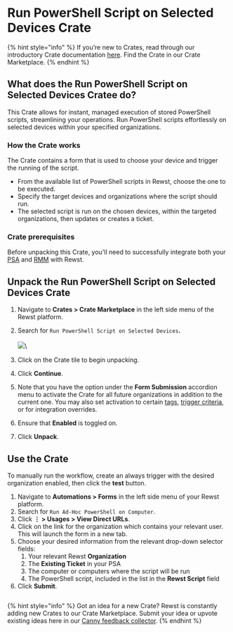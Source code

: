 # Run PowerShell Script on Selected Devices Crate

{% hint style="info" %}
If you’re new to Crates, read through our introductory Crate documentation [here](https://docs.rewst.help/prebuilt-automations/crates). Find the Crate in our Crate Marketplace.
{% endhint %}

## What does the Run PowerShell Script on Selected Devices Cratee do?

This Crate allows for instant, managed execution of stored PowerShell scripts, streamlining your operations. Run PowerShell scripts effortlessly on selected devices within your specified organizations.

### How the Crate works

The Crate contains a form that is used to choose your device and trigger the running of the script.

* From the available list of PowerShell scripts in Rewst, choose the one to be executed.
* Specify the target devices and organizations where the script should run.
* The selected script is run on the chosen devices, within the targeted organizations, then updates or creates a ticket.

### Crate prerequisites

Before unpacking this Crate, you'll need to successfully integrate both your [PSA](../../configuration/integrations/top-5-integration-types-get-started-with-integrations-in-rewst.md#psa-integrations) and [RMM](../../configuration/integrations/top-5-integration-types-get-started-with-integrations-in-rewst.md#rmm-integrations) with Rewst.&#x20;

## Unpack the Run PowerShell Script on Selected Devices Crate

1. Navigate to **Crates > Crate Marketplace** in the left side menu of the Rewst platform.
2. Search for `Run PowerShell Script on Selected Devices`**.**\
   \
   ![](<../../../.gitbook/assets/Screenshot 2025-09-22 at 9.32.25 AM.png>)\

3. Click on the Crate tile to begin unpacking.
4. Click **Continue**.
5. Note that you have the option under the **Form Submission** accordion menu to activate the Crate for all future organizations in addition to the current one. You may also set activation to certain [tags](https://docs.rewst.help/documentation/settings/tags-in-rewst), [trigger criteria](../../automations/intro-to-triggers/trigger-criteria.md), or for integration overrides.
6. Ensure that **Enabled** is toggled on.
7. Click **Unpack**.

## Use the Crate

To manually run the workflow, create an always trigger with the desired organization enabled, then click the **test** button.&#x20;

1. Navigate to **Automations > Forms** in the left side menu of your Rewst platform.
2. Search for `Run Ad-Hoc PowerShell on Computer`.
3. Click **⋮ > Usages > View Direct URLs**.&#x20;
4. Click on the link for the organization which contains your relevant user. This will launch the form in a new tab.
5. Choose your desired information from the relevant drop-down selector fields:
   1. Your relevant Rewst **Organization**&#x20;
   2. The **Existing Ticket** in your PSA&#x20;
   3. The computer or computers where the script will be run
   4. The PowerShell script, included in the list in the **Rewst Script** field
6. Click **Submit**.

<figure><img src="../../../.gitbook/assets/Screenshot 2025-09-22 at 9.39.55 AM.png" alt=""><figcaption></figcaption></figure>

{% hint style="info" %}
Got an idea for a new Crate? Rewst is constantly adding new Crates to our Crate Marketplace. Submit your idea or upvote existing ideas here in our [Canny feedback collector](https://rewst.canny.io/crates).
{% endhint %}
